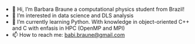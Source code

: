 - 👋 Hi, I’m Barbara Braune a computational physics student from Brazil!
- 👀 I’m interested in data science and DLS analysis
- 🌱 I’m currently learning Python. With knowledge in object-oriented C++ and C with enfasis in HPC (OpenMP and MPI)
- 📫 How to reach me: babi.braune@gmail.com

<!---
barbarabraune/barbarabraune is a ✨ special ✨ repository because its `README.md` (this file) appears on your GitHub profile.
You can click the Preview link to take a look at your changes.
--->

